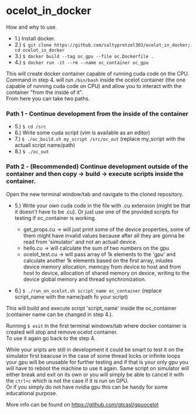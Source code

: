 # ocelot_in_docker

How and why to use. 

- 1.)  Install docker. 
- 2.)  `$ git clone https://github.com/saltypretzel303/ocelot_in_docker; cd ocelot_in_docker`
- 3.)  `$ docker build --tag oc_gpu --file oc.Dockerfile . `
- 4.)  `$ docker run -it --rm --name oc_container oc_gpu`

This will create docker container capable of running cuda code on the CPU.  
Command in step 4. will run `/bin/bash` inside the ocelot container (the one capable of running cuda code on CPU) 
and allow you to interact with the container "from the inside of it".  
From here you can take two paths.
### Path 1 - Continue development from the inside of the container
- 5.) `$ cd /src`
- 6.) Write some cuda script (vim is available as an editor)
- 7.) `$ ./oc_build.sh my_script /src/oc_out` (replace my_script with the actuall script name/path)  
- 8.) `$ ./oc_out`

### Path 2 - (Recommended) Continue development outside of the container and then copy -> build -> execute scripts inside the container.

Open the new terminal window/tab and navigate to the cloned repository. 

- 5.)  Write your own cuda code in the file with .cu extension (might be that it doesn't have to be .cu). 
    Or just use one of the provided scripts for testing if oc_container is working. 
    - get_props.cu -> will just print some of the device properties, some of them might have invalid values because after all 
        they are gonna be read from 'simulator' and not an actuall device. 
    - hello.cu -> will calculate the sum of two numbers on the gpu 
    - ocelot_test.cu -> will pass array of 1k elements to the 'gpu' and calculate another 1k elements based on the first array, 
        inludes device memory allocation, memcpy from device to host and from host to device, allocation of shared memory on device, 
        writing to the device global memory and thread synchronization. 

- 6.)  `$ ./run_on_ocelot.sh script_name oc_container` (replace script_name with the name/path fo your script)

This will build and execute script 'script_name' inside the oc_container (container name can be changed in step 4.).  

Running `$ exit` in the first terminal windows/tab where docker container is created will stop and remove ocelot container.  
To use it again go back to the step 4. 

While your sripts are still in development it could be smart to test it on the simulator first beacuse in the case of some 
thread locks or infinite loops your gpu will be unusable for further testing and if that is your only gpu you will have to 
reboot the machine to use it again. Same script on simulator will either break and exit on its own or you will simply be able 
to cancel it with the `ctrl+c` which is not the case if it is run on GPU.  
Or if you simply do not have nvidia gpu this can be handy for some educational purpose. 

More info can be found on https://github.com/gtcasl/gpuocelot
